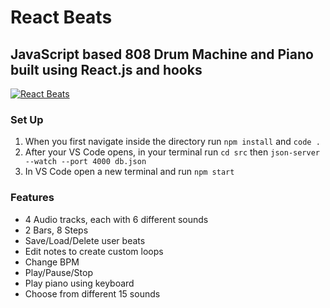 # React Beats

## JavaScript based 808 Drum Machine and Piano built using React.js and hooks


 [![React Beats](https://i.ibb.co/wwQSbwb/Untitled.png)](https://github.com/HMTEUNIS/react-beats)


### Set Up
1. When you first navigate inside the directory run `npm install` and `code .`
2. After your VS Code opens, in your terminal run `cd src` then `json-server --watch --port 4000 db.json`
3. In VS Code open a new terminal and run `npm start`


### Features
* 4 Audio tracks, each with 6 different sounds
* 2 Bars, 8 Steps
* Save/Load/Delete user beats
* Edit notes to create custom loops
* Change BPM
* Play/Pause/Stop
* Play piano using keyboard
* Choose from different 15 sounds 


